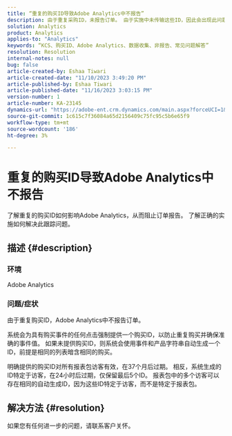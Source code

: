 ```yaml
---
title: “重复的购买ID导致Adobe Analytics中不报告”
description: 由于重复采购ID，未报告订单。 由于实施中未传输这些ID，因此会出现此问题。
solution: Analytics
product: Analytics
applies-to: "Analytics"
keywords: “KCS、购买ID、Adobe Analytics、数据收集、非报告、常见问题解答”
resolution: Resolution
internal-notes: null
bug: false
article-created-by: Eshaa Tiwari
article-created-date: "11/10/2023 3:49:20 PM"
article-published-by: Eshaa Tiwari
article-published-date: "11/16/2023 3:03:15 PM"
version-number: 1
article-number: KA-23145
dynamics-url: "https://adobe-ent.crm.dynamics.com/main.aspx?forceUCI=1&pagetype=entityrecord&etn=knowledgearticle&id=e5ef35b0-e07f-ee11-8179-6045bd006149"
source-git-commit: 1c615c7f36084a65d2156409c75fc95c5b6e65f9
workflow-type: tm+mt
source-wordcount: '186'
ht-degree: 3%

---
```


# 重复的购买ID导致Adobe Analytics中不报告


了解重复的购买ID如何影响Adobe Analytics，从而阻止订单报告。 了解正确的实施如何解决此跟踪问题。

## 描述 {#description}


### 环境

Adobe Analytics

### <b>问题/症状</b>

由于重复购买ID，Adobe Analytics中不报告订单。

系统会为具有购买事件的任何点击强制提供一个购买ID，以防止重复购买并确保准确的事件值。 如果未提供购买ID，则系统会使用事件和产品字符串自动生成一个ID，前提是相同的列表暗含相同的购买。

明确提供的购买ID对所有报表包访客有效，在37个月后过期。 相反，系统生成的ID特定于访客，在24小时后过期，仅保留最后5个ID。 报表包中的多个访客可以存在相同的自动生成ID，因为这些ID特定于访客，而不是特定于报表包。


## 解决方法 {#resolution}


如果您有任何进一步的问题，请联系客户关怀。
